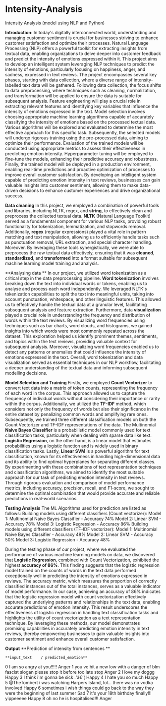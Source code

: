 # Intensity-Analysis
Intensity Analysis (model using NLP and Python) 

**Introduction**:
In today's digitally interconnected world, understanding and managing customer sentiment is crucial for businesses striving to enhance customer satisfaction and optimize their processes. Natural Language Processing (NLP) offers a powerful toolkit for extracting insights from textual data, enabling organizations to delve deeper into customer feedback and predict the intensity of emotions expressed within it. This project aims to develop an intelligent system leveraging NLP techniques to predict the intensity of emotions, particularly focusing on happiness, anger, and sadness, expressed in text reviews.
The project encompasses several key phases, starting with data collection, where a diverse range of intensity-labelled text data will be gathered. Following data collection, the focus shifts to data preprocessing, where techniques such as cleaning, normalization, and transformation will be applied to ensure the data is suitable for subsequent analysis. Feature engineering will play a crucial role in extracting relevant features and identifying key variables that influence the intensity of emotions expressed in the text.
Model selection involves choosing appropriate machine learning algorithms capable of accurately classifying the intensity of emotions based on the processed textual data. Various algorithms will be explored and evaluated to determine the most effective approach for this specific task. Subsequently, the selected models will undergo rigorous training using the pre-processed data, aiming to optimize their performance.
Evaluation of the trained models will be conducted using appropriate metrics to assess their effectiveness in predicting emotion intensity. Hyperparameter tuning will be employed to fine-tune the models, enhancing their predictive accuracy and robustness. Finally, the trained model will be deployed in a production environment, enabling real-time predictions and proactive optimization of processes to improve overall customer satisfaction.
By developing an intelligent system capable of predicting emotion intensity in text reviews, businesses can gain valuable insights into customer sentiment, allowing them to make data-driven decisions to enhance customer experiences and drive organizational success.

**Data cleaning**
In this project, we employed a combination of powerful tools and libraries, including NLTK, regex, and **string**, to effectively clean and preprocess the collected textual data. **NLTK** (Natural Language Toolkit) served as a fundamental component for various NLP tasks, providing robust functionality for tokenization, lemmatization, and stopwords removal. Additionally, **regex** (regular expressions) played a vital role in pattern matching and text manipulation, allowing us to efficiently handle tasks such as punctuation removal, URL extraction, and special character handling. Moreover. By leveraging these tools synergistically, we were able to preprocess the raw textual data effectively, ensuring that it was **cleaned**, **standardized**, and **transformed** into a format suitable for subsequent machine learning model training and analysis.

**Analysing data **
In our project, we utilized word tokenization as a critical step in the data preprocessing pipeline. **Word tokenization** involves breaking down the text into individual words or tokens, enabling us to analyse and process each word independently. We leveraged NLTK's tokenization capabilities to split the text into meaningful units, taking into account punctuation, whitespace, and other linguistic features. This allowed us to effectively handle the textual data at a granular level, facilitating subsequent analysis and feature extraction.
Furthermore, data **visualization** played a crucial role in understanding the frequency and distribution of words within the text reviews. By visualizing word frequencies using techniques such as bar charts, word clouds, and histograms, we gained insights into which words were most commonly repeated across the dataset. This exploration helped us identify prominent themes, sentiments, and topics within the text reviews, providing valuable context for subsequent analysis. Moreover, visualizing word frequencies enabled us to detect any patterns or anomalies that could influence the intensity of emotions expressed in the text. Overall, word tokenization and data visualization served as essential techniques in our NLP workflow, facilitating a deeper understanding of the textual data and informing subsequent modelling decisions.

**Model Selection and Training**
Firstly, we employed **Count Vectorizer** to convert text data into a matrix of token counts, representing the frequency of each word in the corpus. This approach allowed us to capture the frequency of individual words without considering their importance or rarity within the corpus. Additionally, we utilized the **TF-IDF** method, which considers not only the frequency of words but also their significance in the entire dataset by penalizing common words and amplifying rare ones.
Subsequently, we trained three different classification models on both the Count Vectorizer and TF-IDF representations of the data. The Multinomial **Naive Bayes Classifier** is a probabilistic model commonly used for text classification tasks, particularly when dealing with sparse data like text. **Logistic Regression**, on the other hand, is a linear model that estimates probabilities using a logistic function and is widely used in binary classification tasks. Lastly, **Linear SVM** is a powerful algorithm for text classification, known for its effectiveness in handling high-dimensional data and its ability to find optimal hyperplanes for separating different classes.
By experimenting with these combinations of text representation techniques and classification algorithms, we aimed to identify the most suitable approach for our task of predicting emotion intensity in text reviews. Through rigorous evaluation and comparison of model performance metrics, including accuracy, precision, recall, and F1-score, we sought to determine the optimal combination that would provide accurate and reliable predictions in real-world scenarios.

****Testing Analysis**** 
The ML Algorithms used for prediction are listed as follows:
Building models using different classifiers (Count vectorizer):
Model 1: Multinomial Naive Bayes Classifier - Accuracy 74%
Model 2: Linear SVM - Accuracy 78%
Model 3: Logistic Regression - Accuracy 86%
Building models using different classifiers (TF-IDF vectorizer):
Model 1: Multinomial Naive Bayes Classifier - Accuracy 48%
Model 2: Linear SVM - Accuracy 50%
Model 3: Logistic Regression - Accuracy 48%

During the testing phase of our project, where we evaluated the performance of various machine learning models on   data, we discovered that **Logistic Regression**, combined with Count Vectorization, exhibited the highest **accuracy of 86%**. This finding suggests that the logistic regression model trained on the counts of words in the text data performed exceptionally well in predicting the intensity of emotions expressed in reviews.
The accuracy metric, which measures the proportion of correctly classified instances out of the total instances, serves as a valuable indicator of model performance. In our case, achieving an accuracy of 86% indicates that the logistic regression model with count vectorization effectively captured the underlying patterns and relationships in the text data, enabling accurate predictions of emotion intensity.
This result underscores the effectiveness of logistic regression in handling text classification tasks and highlights the utility of count vectorization as a text representation technique. By leveraging these methods, our model demonstrates promising capabilities in accurately predicting emotion intensity in text reviews, thereby empowering businesses to gain valuable insights into customer sentiment and enhance overall customer satisfaction.


****Output****
**Prediction of intensity from sentences **

	**input_text	/ predicted_emotion**
0	I am so angry at you!!!!!	Anger
1	you ve hit a new low with a danger of blm fascist slogan please stop it before too late stop	Anger
2	I love my doggg	Happy
3	I think i'm gonna be sick :'â€‘(	Happy
4	I hate you so much	Happy
5	@TheTombert i was watching Harpers Island, lol... there was no vodka involved	Happy
6	sometimes i wish things could go back to the way they were the beginning of last summer	Sad
7	it's your 18th birthday finally!!! yippeeeee	Happy
8	oh no he is hospitalised!!!	Anger


